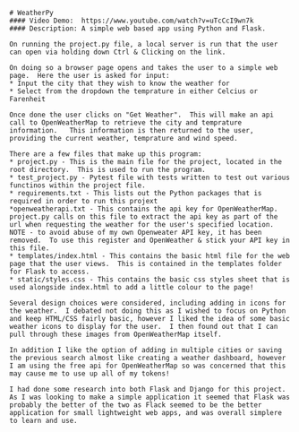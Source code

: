     # WeatherPy
    #### Video Demo:  https://www.youtube.com/watch?v=uTcCcI9wn7k
    #### Description: A simple web based app using Python and Flask.

    On running the project.py file, a local server is run that the user can open via holding down Ctrl & Clicking on the link.

    On doing so a browser page opens and takes the user to a simple web page.  Here the user is asked for input:
    * Input the city that they wish to know the weather for
    * Select from the dropdown the temprature in either Celcius or Farenheit

    Once done the user clicks on "Get Weather".  This will make an api call to OpenWeatherMap to retrieve the city and temprature information.   This information is then returned to the user, providing the current weather, temprature and wind speed.

    There are a few files that make up this program:
    * project.py - This is the main file for the project, located in the root directory.  This is used to run the program.
    * test_project.py - Pytest file with tests written to test out various functinos within the project file.
    * requirements.txt - This lists out the Python packages that is required in order to run this projext
    *openweatherapi.txt - This contains the api key for OpenWeatherMap.  project.py calls on this file to extract the api key as part of the url when requesting the weather for the user's specified location.  
    NOTE - to avoid abuse of my own Openweater API key, it has been removed.  To use this register and OpenWeather & stick your API key in this file.
    * templates/index.html - This contains the basic html file for the web page that the user views.  This is contained in the templates folder for Flask to access.
    * static/styles.css - This contains the basic css styles sheet that is used alongside index.html to add a little colour to the page!

    Several design choices were considered, including adding in icons for the weather.  I debated not doing this as I wished to focus on Python and keep HTML/CSS fairly basic, however I liked the idea of some basic weather icons to display for the user.  I then found out that I can pull through these images from OpenWeatherMap itself.

    In addition I like the option of adding in multiple cities or saving the previous search almost like creating a weather dashboard, however I am using the free api for OpenWeatherMap so was concerned that this may cause me to use up all of my tokens!

    I had done some research into both Flask and Django for this project.  As I was looking to make a simple application it seemed that Flask was probably the better of the two as Flack seemed to be the better application for small lightweight web apps, and was overall simplere to learn and use.

